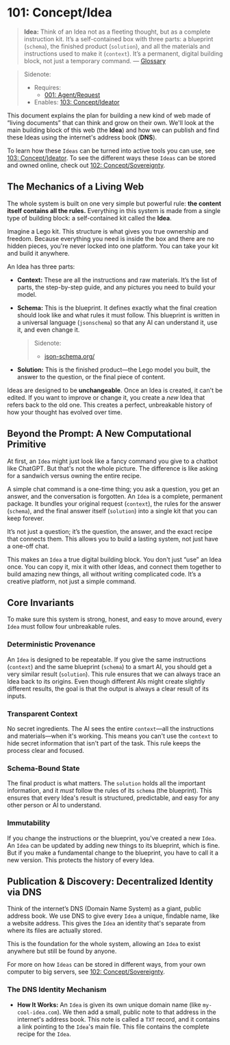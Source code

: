 # 101: Concept/Idea

> **Idea:** Think of an Idea not as a fleeting thought, but as a complete instruction kit. It’s a self-contained box with three parts: a blueprint (`schema`), the finished product (`solution`), and all the materials and instructions used to make it (`context`). It’s a permanent, digital building block, not just a temporary command. — [Glossary](./000_glossary.md)

> Sidenote:
>
> - Requires:
>   - [001: Agent/Request](./001_agent_request.md)
> - Enables: [103: Concept/Ideator](./103_concept_ideator.md)

This document explains the plan for building a new kind of web made of “living documents” that can think and grow on their own. We'll look at the main building block of this web (the **Idea**) and how we can publish and find these Ideas using the internet's address book (**DNS**).

To learn how these `Ideas` can be turned into active tools you can use, see [103: Concept/Ideator](./103_concept_ideator.md). To see the different ways these `Ideas` can be stored and owned online, check out [102: Concept/Sovereignty](./102_concept_sovereignty.md).

## The Mechanics of a Living Web

The whole system is built on one very simple but powerful rule: **the content itself contains all the rules.** Everything in this system is made from a single type of building block: a self-contained kit called the **Idea**.

Imagine a Lego kit. This structure is what gives you true ownership and freedom. Because everything you need is inside the box and there are no hidden pieces, you're never locked into one platform. You can take your kit and build it anywhere.

An Idea has three parts:

- **Context:** These are all the instructions and raw materials. It’s the list of parts, the step-by-step guide, and any pictures you need to build your model.
- **Schema:** This is the blueprint. It defines exactly what the final creation should look like and what rules it must follow. This blueprint is written in a universal language (`jsonschema`) so that any AI can understand it, use it, and even change it.

  > Sidenote:
  >
  > - [json-schema.org/](https://json-schema.org/)

- **Solution:** This is the finished product—the Lego model you built, the answer to the question, or the final piece of content.

Ideas are designed to be **unchangeable**. Once an Idea is created, it can't be edited. If you want to improve or change it, you create a *new* Idea that refers back to the old one. This creates a perfect, unbreakable history of how your thought has evolved over time.

## Beyond the Prompt: A New Computational Primitive

At first, an `Idea` might just look like a fancy command you give to a chatbot like ChatGPT. But that's not the whole picture. The difference is like asking for a sandwich versus owning the entire recipe.

A simple chat command is a one-time thing; you ask a question, you get an answer, and the conversation is forgotten. An `Idea` is a complete, permanent package. It bundles your original request (`context`), the rules for the answer (`schema`), and the final answer itself (`solution`) into a single kit that you can keep forever.

It’s not just a question; it’s the question, the answer, and the exact recipe that connects them. This allows you to build a lasting system, not just have a one-off chat.

This makes an `Idea` a true digital building block. You don't just “use” an Idea once. You can copy it, mix it with other Ideas, and connect them together to build amazing new things, all without writing complicated code. It’s a creative platform, not just a simple command.

## Core Invariants

To make sure this system is strong, honest, and easy to move around, every `Idea` must follow four unbreakable rules.

### Deterministic Provenance

An `Idea` is designed to be repeatable. If you give the same instructions (`context`) and the same blueprint (`schema`) to a smart AI, you should get a very similar result (`solution`). This rule ensures that we can always trace an Idea back to its origins. Even though different AIs might create slightly different results, the goal is that the output is always a clear result of its inputs.

### Transparent Context

No secret ingredients. The AI sees the entire `context`—all the instructions and materials—when it's working. This means you can't use the `context` to hide secret information that isn't part of the task. This rule keeps the process clear and focused.

### Schema-Bound State

The final product is what matters. The `solution` holds all the important information, and it *must* follow the rules of its `schema` (the blueprint). This ensures that every Idea's result is structured, predictable, and easy for any other person or AI to understand.

### Immutability

If you change the instructions or the blueprint, you've created a new `Idea`. An `Idea` can be updated by adding new things to its blueprint, which is fine. But if you make a fundamental change to the blueprint, you have to call it a new version. This protects the history of every Idea.

## Publication & Discovery: Decentralized Identity via DNS

Think of the internet’s DNS (Domain Name System) as a giant, public address book. We use DNS to give every `Idea` a unique, findable name, like a website address. This gives the `Idea` an identity that's separate from where its files are actually stored.

This is the foundation for the whole system, allowing an `Idea` to exist anywhere but still be found by anyone.

For more on how `Ideas` can be stored in different ways, from your own computer to big servers, see [102: Concept/Sovereignty](./102_concept_sovereignty.md).

### The DNS Identity Mechanism

- **How It Works:** An `Idea` is given its own unique domain name (like `my-cool-idea.com`). We then add a small, public note to that address in the internet's address book. This note is called a `TXT` record, and it contains a link pointing to the `Idea`'s main file. This file contains the complete recipe for the `Idea`.